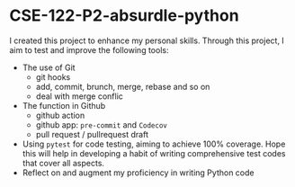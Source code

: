 # CSE-122-P2-absurdle-python

I created this project to enhance my personal skills. Through this project, I aim to test and improve the following tools:

+ The use of Git
  - git hooks
  - add, commit, brunch, merge, rebase and so on
  - deal with merge conflic
+ The function in Github
  - github action
  - github app: `pre-commit` and `Codecov`
  - pull request / pullrequest draft
+ Using `pytest` for code testing, aiming to achieve 100% coverage. Hope this will help in developing a habit of writing comprehensive test codes that cover all aspects.
+ Reflect on and augment my proficiency in writing Python code

